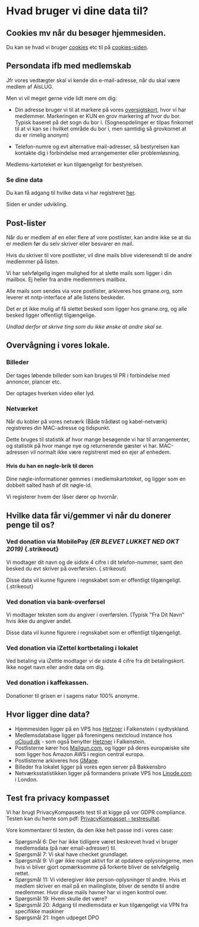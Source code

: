 # Hvad bruger vi dine data til?

## Cookies mv når du besøger hjemmesiden.
Du kan se hvad vi bruger [cookies](cookies.md) etc til på [cookies-siden](cookies.md).

## Persondata ifb med medlemskab
Jfr vores vedtægter skal vi kende din e-mail-adresse, når du skal være medlem af AlsLUG.

Men vi vil meget gerne vide lidt mere om dig:

- Din adresse bruger vi til at markere på vores [oversigtskort](/om/kort.html), hvor vi har medlemmer. Markeringen er KUN en grov markering af hvor du bor. Typisk baseret på det sogn du bor i. (Sogneopdelinger er tilpas finkornet til at vi kan se i hvilket område du bor i, men samtidig så grovkornet at du er rimelig anonym)

- Telefon-numre og evt alternative mail-adresser, så bestyrelsen kan kontakte dig i forbindelse med
 arrangementer eller problemløsning.

Medlems-kartoteket er kun tilgængeligt for bestyrelsen.

### Se dine data
Du kan få adgang til hvilke data vi har registreret [her](/medlemskab/indtast_email.html).

Siden er under udvikling.




## Post-lister
Når du er medlem af en eller flere af vore postlister, kan andre ikke se at du er medlem før du selv skriver
eller besvarer en mail.

Hvis du skriver til vore postlister, vil dine mails blive videresendt til de andre medlemmer på listen.

Vi har selvfølgelig ingen mulighed for at slette mails som ligger i din mailbox. Ej heller fra andre medlemmers mailbox.

Alle mails som sendes via vore postlister, arkiveres hos gmane.org, som leverer et nntp-interface af alle listens beskeder.

Det er pt ikke mulig af få slettet besked som ligger hos gmane.org, og alle besked ligger offentligt tilgængelige.

*Undlad derfor at skrive ting som du ikke ønske at andre skal se.*





## Overvågning i vores lokale.
### Billeder
Der tages løbende billeder som kan bruges til PR i forbindelse med annoncer, plancer etc.

Der optages hverken video eller lyd.
<!-- HVOR -->

### Netværket
Når du kobler på vores netværk (Både trådløst og kabel-netværk) registreres din MAC-adresse og tidspunkt.

Dette bruges til statistik af hvor mange besøgende vi har til arrangementer, og statistik på hvor mange nye og returnerende gæster vi har. MAC-adressen vil normalt ikke være registreret med en ejer af enhedem.
<!-- HVOR -->

#### Hvis du han en nøgle-brik til døren
Dine nøgle-informationer gemmes i medlemskartoteket, og ligger som en dobbelt salted hash af dit nøgle-id.

Vi registerer hvem der låser dører op hvornår.





## Hvilke data får vi/gemmer vi når du donerer penge til os?

### Ved donation via MobilePay *(ER BLEVET LUKKET NED OKT 2019)* {.strikeout}
Vi modtager dit navn og de sidste 4 cifre i dit telefon-nummer, samt den besked du evt skriver på overførslen.  {.strikeout}

Disse data vil kunne figurere i regnskabet som er offentligt tilgængeligt.  {.strikeout}





### Ved donation via bank-overførsel
Vi modtager teksten som du angiver i overførslen. (Typisk "Fra Dit Navn" hvis ikke du angiver andet.

Disse data vil kunne figurere i regnskabet som er offentligt tilgængeligt.





### Ved donation via iZettel kortbetaling i lokalet
Ved betaling via iZettle modtager vi de sidste 4 cifre fra dit betalingskort. Ikke noget navn eller andre data om dig.





### Ved donation i kaffekassen.
Donationer til grisen er i sagens natur 100% anonyme.





## Hvor ligger dine data?
- Hjemmesiden ligger på en VPS hos [Hetzner](https://hetzner.com) i Falkenstein i sydtyskland.
- Medlemsdatabase ligger på foreningens nextcloud instance hos [oCloud.dk](https://ocloud.de) - som også benytter [Hetzner](https://hetzner.com) i Falkenstein.
- Postlisterne kører hos [Mailgun.com](https://mailgun.com), og ligger på deres europæiske site som ligger hos Amazon AWS i region central europa.
- Postlisterne arkiveres hos [GMane](https://gmane.org).
- Billeder fra lokalet ligger på vores egen server på Bakkensbro
- Netværksstatistikken ligger på formandens private VPS hos [Linode.com](https://linode.com) i London.





## Test fra privacy kompasset
Vi har brugt PrivacyKompassets test til at kigge på vor GDPR compliance. Testen kan du hente som pdf:
[PrivacyKompasset - testresultat](/om/PrivacyKompasset_testresultat.pdf).

Vore kommentarer til testen, da den ikke helt passe ind i vores case:

- Spørgsmål 6: Der har ikke tidligere været beskrevet hvad vi bruger medlemsdata (på nær email-adresser) til.
- Spørgsmål 7: Vi skal have checket grundlaget.
- Spørgsmål 9: Vi gør ikke noget aktivt for at opdatere oplysningerne, men hvis vi bliver gjort opmærksomme på forkerte bliver de selvfølgelig rettet.
- Spørgsmål 11: Vi videregiver ikke person-oplysninger til andre.
Hvis et medlem skriver en mail på en mailingliste, bliver de sendte til andre medlemmer. Hvor disse mails havner har vi ingen kontrol over.
- Spørgsmål 19: Hvem skulle det være?
- Spørgsmål 20: Adgang til medlemsdata er kun tilgængeligt via VPN fra specifikke maskiner
- Spørgsmål 21: Ingen udpeget DPO
